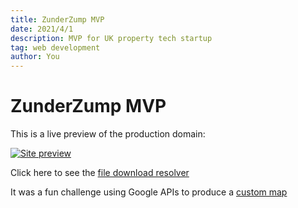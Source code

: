 ```yaml
---
title: ZunderZump MVP
date: 2021/4/1
description: MVP for UK property tech startup
tag: web development
author: You
---
```


# ZunderZump MVP

This is a live preview of the production domain:

[![Site preview](https://res.cloudinary.com/zunderzump/image/url2png/c_fill,g_north,h_200,w_150/https://www.zunderzump.co.uk/)](https://www.zunderzump.co.uk)


Click here to see the [file download resolver](https://gist.github.com/simon-cg/f6beed68986f2fda7e91da6745d5adc9)


It was a fun challenge using Google APIs to produce a [custom map](https://gist.github.com/simon-cg/a4887b5b5989d947512f48ded1230149)

